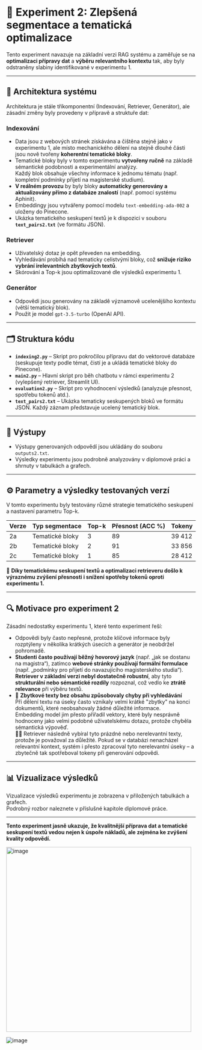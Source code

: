 # 🧪 Experiment 2: Zlepšená segmentace a tematická optimalizace

Tento experiment navazuje na základní verzi RAG systému a zaměřuje se na **optimalizaci přípravy dat** a **výběru relevantního kontextu** tak, aby byly odstraněny slabiny identifikované v experimentu 1.

---

## 🧩 Architektura systému

Architektura je stále tříkomponentní (Indexování, Retriever, Generátor), ale zásadní změny byly provedeny v přípravě a struktuře dat:

### **Indexování**
- Data jsou z webových stránek získávána a čištěna stejně jako v experimentu 1, ale místo mechanického dělení na stejně dlouhé části jsou nově tvořeny **koherentní tematické bloky**.
- Tematické bloky byly v tomto experimentu **vytvořeny ručně** na základě sémantické podobnosti a experimentální analýzy.  
  Každý blok obsahuje všechny informace k jednomu tématu (např. kompletní podmínky přijetí na magisterské studium).
- **V reálném provozu** by byly bloky **automaticky generovány a aktualizovány přímo z databáze znalostí** (např. pomocí systému Aphinit).
- Embeddingy jsou vytvářeny pomocí modelu `text-embedding-ada-002` a uloženy do Pinecone.
- Ukázka tematického seskupení textů je k dispozici v souboru **`text_pairs2.txt`** (ve formátu JSON).

### **Retriever**
- Uživatelský dotaz je opět převeden na embedding.
- Vyhledávání probíhá nad tematicky celistvými bloky, což **snižuje riziko vybrání irelevantních zbytkových textů**.
- Skórování a Top-k jsou optimalizované dle výsledků experimentu 1.

### **Generátor**
- Odpovědi jsou generovány na základě významově ucelenějšího kontextu (větší tematický blok).
- Použit je model `gpt-3.5-turbo` (OpenAI API).

---

## 🗂️ Struktura kódu

- **`indexing2.py`** – Skript pro pokročilou přípravu dat do vektorové databáze (seskupuje texty podle témat, čistí je a ukládá tematické bloky do Pinecone).
- **`main2.py`** – Hlavní skript pro běh chatbotu v rámci experimentu 2 (vylepšený retriever, Streamlit UI).
- **`evaluation2.py`** – Skript pro vyhodnocení výsledků (analyzuje přesnost, spotřebu tokenů atd.).
- **`text_pairs2.txt`** – Ukázka tematicky seskupených bloků ve formátu JSON. Každý záznam představuje ucelený tematický blok.

---

## 📁 Výstupy

- Výstupy generovaných odpovědí jsou ukládány do souboru `outputs2.txt`.
- Výsledky experimentu jsou podrobně analyzovány v diplomové práci a shrnuty v tabulkách a grafech.

---

## ⚙️ Parametry a výsledky testovaných verzí

V tomto experimentu byly testovány různé strategie tematického seskupení a nastavení parametru Top-k.

| Verze | Typ segmentace        | Top-k | Přesnost (ACC %) | Tokeny |
|-------|----------------------|-------|------------------|--------|
| 2a    | Tematické bloky      | 3     | 89               | 39 412 |
| 2b    | Tematické bloky      | 2     | 91               | 33 856 |
| 2c    | Tematické bloky      | 1     | 85               | 28 412 |

🧠 **Díky tematickému seskupení textů a optimalizaci retrieveru došlo k výraznému zvýšení přesnosti i snížení spotřeby tokenů oproti experimentu 1.**

---

## 🔍 Motivace pro experiment 2

Zásadní nedostatky experimentu 1, které tento experiment řeší:
- Odpovědi byly často nepřesné, protože klíčové informace byly rozptýleny v několika krátkých úsecích a generátor je neobdržel pohromadě.
- **Studenti často používají běžný hovorový jazyk** (např. „jak se dostanu na magistra“), zatímco **webové stránky používají formální formulace** (např. „podmínky pro přijetí do navazujícího magisterského studia“).  
  **Retriever v základní verzi nebyl dostatečně robustní**, aby tyto **strukturální nebo sémantické rozdíly** rozpoznal, což vedlo ke **ztrátě relevance** při výběru textů.
- 🧩 **Zbytkové texty bez obsahu způsobovaly chyby při vyhledávání**  
  Při dělení textu na úseky často vznikaly velmi krátké "zbytky" na konci dokumentů, které neobsahovaly žádné důležité informace.  
  Embedding model jim přesto přiřadil vektory, které byly nesprávně hodnoceny jako velmi podobné uživatelskému dotazu, protože chyběla sémantická výpověď.  
  🤷‍♂️ Retriever následně vybíral tyto prázdné nebo nerelevantní texty, protože je považoval za důležité. Pokud se v databázi nenacházel relevantní kontext, systém i přesto zpracoval tyto nerelevantní úseky – a zbytečně tak spotřeboval tokeny při generování odpovědi.

---

## 📊 Vizualizace výsledků

Vizualizace výsledků experimentu je zobrazena v přiložených tabulkách a grafech.  
Podrobný rozbor naleznete v příslušné kapitole diplomové práce.

---

**Tento experiment jasně ukazuje, že kvalitnější příprava dat a tematické seskupení textů vedou nejen k úspoře nákladů, ale zejména ke zvýšení kvality odpovědí.**


<img width="492" alt="image" src="https://github.com/user-attachments/assets/7cddf2ce-222f-4f7e-9abb-9efa5dd75b04">


![image](https://github.com/user-attachments/assets/7aed2a35-2221-4380-a71c-8dda9d62555d)

